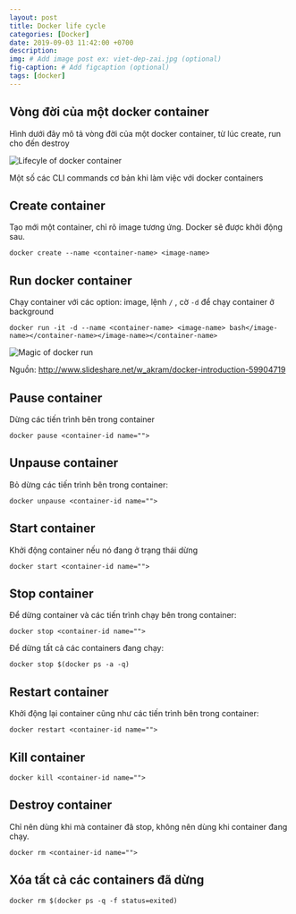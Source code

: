 ```yaml
---
layout: post
title: Docker life cycle
categories: [Docker]
date: 2019-09-03 11:42:00 +0700
description: 
img: # Add image post ex: viet-dep-zai.jpg (optional)
fig-caption: # Add figcaption (optional)
tags: [docker]
---
```


## Vòng đời của một docker container
Hình dưới đây mô tả vòng đời của một docker container, từ lúc create, run cho đến destroy

![Lifecyle of docker container](/wp-content/uploads/2019/08/Lifecycle-of-docker-container.png)

Một số các CLI commands cơ bản khi làm việc với docker containers

## Create container
Tạo mới một container, chỉ rõ image tương ứng. Docker sẽ được khởi động sau.

```
docker create --name <container-name> <image-name>
```

## Run docker container

Chạy container với các option: image, lệnh `/` , cờ `-d` để chạy container ở background

```
docker run -it -d --name <container-name> <image-name> bash</image-name></container-name></image-name></container-name>
```

![Magic of docker run](https://miro.medium.com/max/946/1*obzu32ZsInRqCr1mrQb5lA.jpeg)

Nguồn: http://www.slideshare.net/w_akram/docker-introduction-59904719

## Pause container
Dừng các tiến trình bên trong container

```
docker pause <container-id name="">
```

## Unpause container
Bỏ dừng các tiến trình bên trong container:

```
docker unpause <container-id name="">
```

## Start container
Khởi động container nếu nó đang ở trạng thái dừng

```
docker start <container-id name="">
```

## Stop container
Để dừng container và các tiến trình chạy bên trong container:

```
docker stop <container-id name="">
```

Để dừng tất cả các containers đang chạy:

```
docker stop $(docker ps -a -q)
```

## Restart container
Khởi động lại container cũng như các tiến trình bên trong container:

```
docker restart <container-id name="">
```

## Kill container

```
docker kill <container-id name="">
```

## Destroy container
Chỉ nên dùng khi mà container đã stop, không nên dùng khi container đang chạy.

```
docker rm <container-id name="">
```

## Xóa tất cả các containers đã dừng
```
docker rm $(docker ps -q -f status=exited)
```
